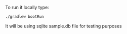 To run it locally type:
```
./gradlew bootRun
```
It will be using sqlite sample.db file for testing purposes
